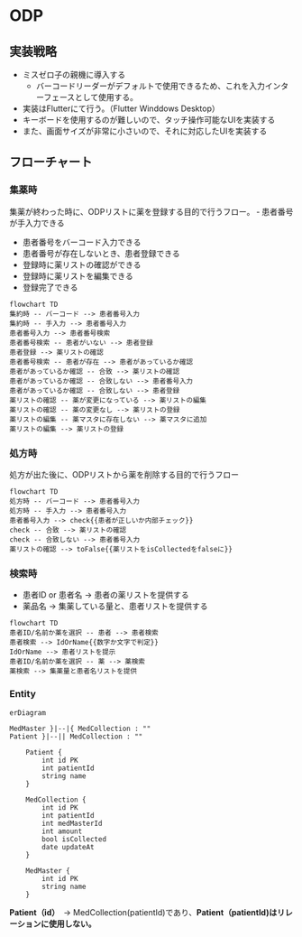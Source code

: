 # ODP

## 実装戦略
- ミスゼロ子の親機に導入する
  - バーコードリーダーがデフォルトで使用できるため、これを入力インターフェースとして使用する。
- 実装はFlutterにて行う。（Flutter Winddows Desktop）
- キーボードを使用するのが難しいので、タッチ操作可能なUIを実装する
- また、画面サイズが非常に小さいので、それに対応したUIを実装する

## フローチャート
### 集薬時
集薬が終わった時に、ODPリストに薬を登録する目的で行うフロー。
‐ 患者番号が手入力できる
- 患者番号をバーコード入力できる
- 患者番号が存在しないとき、患者登録できる
- 登録時に薬リストの確認ができる
- 登録時に薬リストを編集できる
- 登録完了できる
```mermaid
flowchart TD
集約時 -- バーコード --> 患者番号入力
集約時 -- 手入力 --> 患者番号入力
患者番号入力 --> 患者番号検索
患者番号検索 -- 患者がいない --> 患者登録
患者登録 --> 薬リストの確認
患者番号検索 -- 患者が存在 --> 患者があっているか確認
患者があっているか確認 -- 合致 --> 薬リストの確認
患者があっているか確認 -- 合致しない --> 患者番号入力
患者があっているか確認 -- 合致しない --> 患者登録
薬リストの確認 -- 薬が変更になっている --> 薬リストの編集
薬リストの確認 -- 薬の変更なし --> 薬リストの登録
薬リストの編集 -- 薬マスタに存在しない --> 薬マスタに追加
薬リストの編集 --> 薬リストの登録
```

### 処方時
処方が出た後に、ODPリストから薬を削除する目的で行うフロー
```mermaid
flowchart TD
処方時 -- バーコード --> 患者番号入力
処方時 -- 手入力 --> 患者番号入力
患者番号入力 --> check{{患者が正しいか内部チェック}}
check -- 合致 --> 薬リストの確認
check -- 合致しない --> 患者番号入力
薬リストの確認 --> toFalse{{薬リストをisCollectedをfalseに}}
```

### 検索時
 - 患者ID or 患者名 → 患者の薬リストを提供する  
 - 薬品名 → 集薬している量と、患者リストを提供する
 
```mermaid
flowchart TD
患者ID/名前か薬を選択 -- 患者 --> 患者検索
患者検索 --> IdOrName{{数字か文字で判定}}
IdOrName --> 患者リストを提示
患者ID/名前か薬を選択 -- 薬 --> 薬検索
薬検索 --> 集薬量と患者名リストを提供
```


### Entity
```mermaid
erDiagram

MedMaster }|--|{ MedCollection : ""
Patient }|--|| MedCollection : ""

    Patient {
        int id PK
        int patientId
        string name
    }

    MedCollection {
        int id PK
        int patientId
        int medMasterId
        int amount
        bool isCollected
        date updateAt
    }

    MedMaster {
        int id PK
        string name
    }

```
**Patient（id）**　→ MedCollection(patientId)であり、**Patient（patientId)はリレーションに使用しない。**
